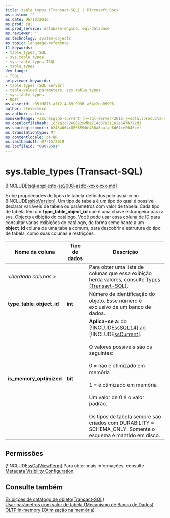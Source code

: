 ```yaml
---
title: table_types (Transact-SQL) | Microsoft Docs
ms.custom: ''
ms.date: 06/10/2016
ms.prod: sql
ms.prod_service: database-engine, sql-database
ms.reviewer: ''
ms.technology: system-objects
ms.topic: language-reference
f1_keywords:
- table_types_TSQL
- sys.table_types
- sys.table_types_TSQL
- table_types
dev_langs:
- TSQL
helpviewer_keywords:
- table types [SQL Server]
- table-valued parameters, sys.table_types
- sys.table_types
- UDTT
ms.assetid: c05fd873-aff2-4a89-9936-a54c2ea09996
author: stevestein
ms.author: sstein
monikerRange: =azuresqldb-current||>=sql-server-2016||=sqlallproducts-allversions||>=sql-server-linux-2017||=azuresqldb-mi-current
ms.openlocfilehash: 1c31a2c72666229dbe214c07e31102e647b372d3
ms.sourcegitcommit: b2464064c0566590e486a3aafae6d67ce2645cef
ms.translationtype: MT
ms.contentlocale: pt-BR
ms.lasthandoff: 07/15/2019
ms.locfileid: "68078591"
---
```

# <a name="systabletypes-transact-sql"></a>sys.table_types (Transact-SQL)
[!INCLUDE[tsql-appliesto-ss2008-asdb-xxxx-xxx-md](../../includes/tsql-appliesto-ss2008-asdb-xxxx-xxx-md.md)]

  Exibe propriedades de tipos de tabela definidos pelo usuário no [!INCLUDE[ssNoVersion](../../includes/ssnoversion-md.md)]. Um tipo de tabela é um tipo do qual é possível declarar variáveis de tabela ou parâmetros com valor de tabela. Cada tipo de tabela tem um **type_table_object_id** que é uma chave estrangeira para a [sys. Objects](../../relational-databases/system-catalog-views/sys-objects-transact-sql.md) exibição do catálogo. Você pode usar essa coluna de ID para consultar várias exibições do catálogo, de forma semelhante a um **object_id** coluna de uma tabela comum, para descobrir a estrutura do tipo de tabela, como suas colunas e restrições.    
 
|Nome da coluna|Tipo de dados|Descrição|  
|-----------------|---------------|-----------------|  
|*\<herdado colunas >*||Para obter uma lista de colunas que essa exibição herda valores, consulte [Types &#40;Transact-SQL&#41;](../../relational-databases/system-catalog-views/sys-types-transact-sql.md).|  
|**type_table_object_id**|**int**|Número de identificação do objeto. Esse número é exclusivo de um banco de dados.|  
|**is_memory_optimized**|**bit**|**Aplica-se a**: do [!INCLUDE[ssSQL14](../../includes/sssql14-md.md)] ao [!INCLUDE[ssCurrent](../../includes/sscurrent-md.md)].<br /><br /> O valores possíveis são os seguintes:<br /><br /> 0 = não é otimizado em memória<br /><br /> 1 = é otimizado em memória<br /><br /> Um valor de 0 é o valor padrão.<br /><br /> Os tipos de tabela sempre são criados com DURABILITY = SCHEMA_ONLY. Somente o esquema é mantido em disco.|  
  
## <a name="permissions"></a>Permissões  
 [!INCLUDE[ssCatViewPerm](../../includes/sscatviewperm-md.md)] Para obter mais informações, consulte [Metadata Visibility Configuration](../../relational-databases/security/metadata-visibility-configuration.md).  
  
## <a name="see-also"></a>Consulte também  
 [Exibições de catálogo de objeto&#40;Transact-SQL&#41;](../../relational-databases/system-catalog-views/object-catalog-views-transact-sql.md)   
 [Usar parâmetros com valor de tabela &#40;Mecanismo de Banco de Dados&#41;](../../relational-databases/tables/use-table-valued-parameters-database-engine.md)   
 [OLTP in-memory &#40;Otimização na memória&#41;](../../relational-databases/in-memory-oltp/in-memory-oltp-in-memory-optimization.md)  
  
  

